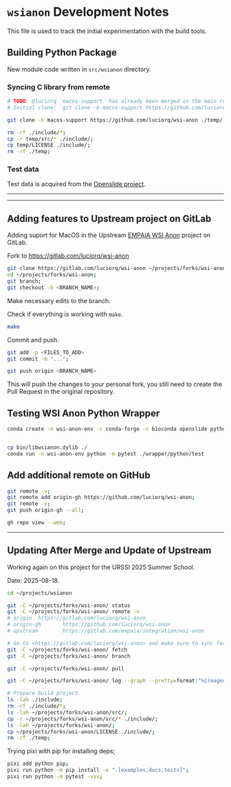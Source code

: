 # `wsianon` Development Notes

This file is used to track the initial experimentation with the build tools.

## Building Python Package

New module code written in `src/wsianon` directory.

### Syncing C library from remote

```bash
# TODO: @luciorq `macos-support` has already been merged in the main (master) branch.
# Initial clone: `git clone -b macos-support https://github.com/luciorq/wsi-anon ./temp/`;

git clone -b macos-support https://github.com/luciorq/wsi-anon ./temp/

rm -rf ./include/*;
cp -r temp/src/* ./include/;
cp temp/LICENSE ./include/;
rm -rf ./temp;
```

### Test data

Test data is acquired from the [Openslide project](https://openslide.cs.cmu.edu/download/openslide-testdata/).

---

<!--
## First try using Hatch

> NOTE: Not working properly, since you still needs to compile the C library
using `setuptools`. Development will move to setuptools entirely.

Using [Hatch](https://hatch.pypa.io/latest/) for Package Management.

### Create hatch env

```bash
conda create -n hatch-env -y hatch;
alias hatch='conda run -n hatch-env hatch';
hatch new --init;
```
### Create Python development env with conda

Test environment: `pytest`, `openslide`, and `tiffslide` are using for testing,
they are not required for building or using the package.

```bash
# Test environment
conda create -n wsianon-env -y python pytest tiffslide openslide openslide-python;
# TODO: @luciorq Not working as expected
conda activate wsianon-env;
```

### Copy source code from Upstream

Using personal fork with modification.

```bash
git clone -b macos-support https://github.com/luciorq/wsi-anon ./temp/;
\mkdir -p ./src/wsianon;
\cp -r ./temp/wrapper/python/* ./src/wsianon/;
\mkdir -p ./include/;
# \mkdir -p ./lib/;
cp -r temp/src/* ./include/;
```

```bash
# Setting package version
touch ./src/wsianon/__about__.py
version_string="$(\cat temp/CHANGELOG.md | \grep '^##' | \head -1 | \sed 's|.* ||g')";
\builtin echo -ne "__version__ = \"${version_string}\"\n" > ./src/wsianon/__about__.py
# Check if hatch is able to parse version
hatch version; # "${version_string}";
```

#### Compile C library

```bash
# TODO: @luciorq temporary testing
# (cd temp/ && make shared-lib) && cp temp/bin/libwsianon* ./;
```

```bash
\cp -r
```

#### Check if module works

```bash
conda run -n wsianon-env python -m pip install -e .;

conda run -n wsianon-env python -c 'from wsianon import wsianon';
```

#### Testing with real files

```bash
conda run -n wsianon-env python -c 'from wsianon import wsianon; wsianon.anonymize_wsi("../wsi-tools/data/input/CMU-1-Small-Region.svs", new_label_name = "wsianon_test")';

conda run -n wsianon-env python -c 'from wsianon import wsianon; wsianon.get_wsi_data("../wsi-tools/data/input/CMU-1-Small-Region.svs")';
```

Testing with python

```python
import openslide
import tiffslide

from wsianon import wsianon

wsi_path = [
  "../wsi-tools/data/input/CMU-1-Small-Region.svs",
  "../wsi-tools/data/input/wsianon_test.svs"
]

wsianon.anonymize_wsi(wsi_path[0], new_label_name = "wsianon_test")

slide = tiffslide.TiffSlide(wsi_path[0])
associated_images = slide.associated_images

slide = tiffslide.TiffSlide(wsi_path[1])
associated_images = slide.associated_images

```

#### Clean project

```bash
\rm -rf ./temp;
\rm -rf  ../wsi-tools/data/input/wsianon_test*;
```

---

## Using setuptools python package

```bash
# TODO: @luciorq Deprecation note on this method
# + See <https://blog.ganssle.io/articles/2021/10/setup-py-deprecated.html> for details.
conda run -n wsianon-env python setup.py build;
conda run -n wsianon-env python setup.py install;
```

-->

---

## Adding features to Upstream project on GitLab

Adding suport for MacOS in the Upstream [EMPAIA WSI Anon](https://gitlab.com/empaia/integration/wsi-anon) project on GitLab.

Fork to <https://gitlab.com/luciorq/wsi-anon>

```bash
git clone https://gitlab.com/luciorq/wsi-anon ~/projects/forks/wsi-anon;
cd ~/projects/forks/wsi-anon;
git branch;
git checkout -b <BRANCH_NAME>;
```

Make necessary edits to the branch.

Check if everything is working with `make`.

```bash
make
```

Commit and push.

```bash
git add -p <FILES_TO_ADD>
git commit -m "...";

git push origin <BRANCH_NAME>
```

This will push the changes to your personal fork,
you still need to create the Pull Request in the original repository.

## Testing WSI Anon Python Wrapper

```bash
conda create -n wsi-anon-env -c conda-forge -c bioconda openslide python pytest tiffslide openslide-python


cp bin/libwsianon.dylib ./
conda run -n wsi-anon-env python -m pytest ./wrapper/python/test
```

## Add additional remote on GitHub

```bash
git remote -v;
git remote add origin-gh https://github.com/luciorq/wsi-anon;
git remote -v;
git push origin-gh --all;

gh repo view --web;
```

---

## Updating After Merge and Update of Upstream

Working again on this project for the URSSI 2025 Summer School.

Date: 2025-08-18.

```bash
cd ~/projects/wsianon

git -C ~/projects/forks/wsi-anon/ status
git -C ~/projects/forks/wsi-anon/ remote -v
# origin  https://gitlab.com/luciorq/wsi-anon
# origin-gh       https://github.com/luciorq/wsi-anon
# upstream        https://gitlab.com/empaia/integration/wsi-anon

# Go to <https://gitlab.com/luciorq/wsi-anon> and make sure to sync fork
git -C ~/projects/forks/wsi-anon/ fetch
git -C ~/projects/forks/wsi-anon/ branch

git -C ~/projects/forks/wsi-anon/ pull

git -C ~/projects/forks/wsi-anon/ log --graph --pretty=format:"%C(magenta)%h%Creset -%C(red)%d%Creset %s %C(dim green)(%cr) %C(cyan)<%an>%Creset" --abbrev-commit;

# Prepare build project
ls -lah ./include;
rm -rf ./include/*;
ls -lah ~/projects/forks/wsi-anon/src/;
cp -r ~/projects/forks/wsi-anon/src/* ./include/;
ls -lah ~/projects/forks/wsi-anon/;
cp ~/projects/forks/wsi-anon/LICENSE ./include/;
rm -rf ./temp;
```

Trying pixi with pip for installing deps;

```bash
pixi add python pip;
pixi run python -m pip install -e ".[examples,docs,tests]";
pixi run python -m pytest -vvv;
```
